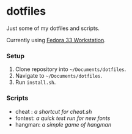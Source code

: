 # dotfiles

Just some of my dotfiles and scripts.

Currently using [Fedora 33 Workstation](https://getfedora.org/).

### Setup

1. Clone repository into `~/Documents/dotfiles`.
2. Navigate to `~/Documents/dotfiles`.
3. Run `install.sh`.

### Scripts

* cheat : *a shortcut for cheat.sh*
* fontest: *a quick test run for new fonts*
* hangman: *a simple game of hangman*
